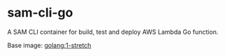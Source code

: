 sam-cli-go
==========

A SAM CLI container for build, test and deploy AWS Lambda Go function.

Base image: [golang:1-stretch](https://hub.docker.com/r/_/golang/)

